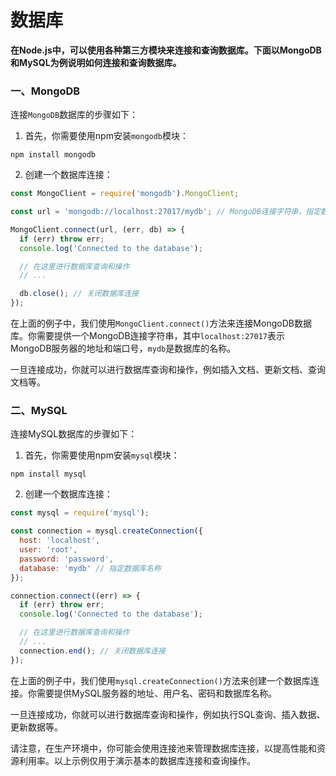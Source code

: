 # 数据库

**在Node.js中，可以使用各种第三方模块来连接和查询数据库。下面以MongoDB和MySQL为例说明如何连接和查询数据库。**

### 一、MongoDB

连接`MongoDB`数据库的步骤如下：

1. 首先，你需要使用npm安装`mongodb`模块：

```shell
npm install mongodb
```

2. 创建一个数据库连接：

```javascript
const MongoClient = require('mongodb').MongoClient;

const url = 'mongodb://localhost:27017/mydb'; // MongoDB连接字符串，指定数据库名称

MongoClient.connect(url, (err, db) => {
  if (err) throw err;
  console.log('Connected to the database');

  // 在这里进行数据库查询和操作
  // ...

  db.close(); // 关闭数据库连接
});
```

在上面的例子中，我们使用`MongoClient.connect()`方法来连接MongoDB数据库。你需要提供一个MongoDB连接字符串，其中`localhost:27017`表示MongoDB服务器的地址和端口号，`mydb`是数据库的名称。

一旦连接成功，你就可以进行数据库查询和操作，例如插入文档、更新文档、查询文档等。

### 二、MySQL

连接MySQL数据库的步骤如下：

1. 首先，你需要使用npm安装`mysql`模块：

```shell
npm install mysql
```

2. 创建一个数据库连接：

```javascript
const mysql = require('mysql');

const connection = mysql.createConnection({
  host: 'localhost',
  user: 'root',
  password: 'password',
  database: 'mydb' // 指定数据库名称
});

connection.connect((err) => {
  if (err) throw err;
  console.log('Connected to the database');

  // 在这里进行数据库查询和操作
  // ...
  connection.end(); // 关闭数据库连接
});
```

在上面的例子中，我们使用`mysql.createConnection()`方法来创建一个数据库连接。你需要提供MySQL服务器的地址、用户名、密码和数据库名称。

一旦连接成功，你就可以进行数据库查询和操作，例如执行SQL查询、插入数据、更新数据等。

请注意，在生产环境中，你可能会使用连接池来管理数据库连接，以提高性能和资源利用率。以上示例仅用于演示基本的数据库连接和查询操作。
